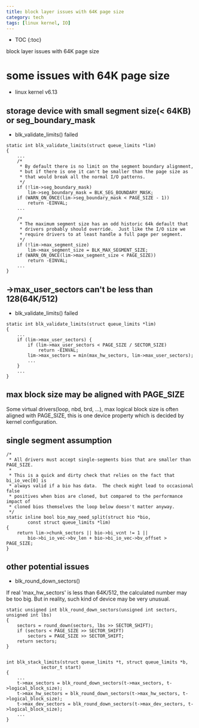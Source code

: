 ```yaml
---
title: block layer issues with 64K page size
category: tech
tags: [linux kernel, IO]
---
```


* TOC
{:toc}

block layer issues with 64K page size

# **some issues with 64K page size**

- linux kernel v6.13

## storage device with small segment size(< 64KB) or seg_boundary_mask

- blk_validate_limits() failed

```
static int blk_validate_limits(struct queue_limits *lim)
{
    ...
	/*
	 * By default there is no limit on the segment boundary alignment,
	 * but if there is one it can't be smaller than the page size as
	 * that would break all the normal I/O patterns.
	 */
	if (!lim->seg_boundary_mask)
		lim->seg_boundary_mask = BLK_SEG_BOUNDARY_MASK;
	if (WARN_ON_ONCE(lim->seg_boundary_mask < PAGE_SIZE - 1))
		return -EINVAL;
    ...

    /*
	 * The maximum segment size has an odd historic 64k default that
	 * drivers probably should override.  Just like the I/O size we
	 * require drivers to at least handle a full page per segment.
	 */
	if (!lim->max_segment_size)
		lim->max_segment_size = BLK_MAX_SEGMENT_SIZE;
	if (WARN_ON_ONCE(lim->max_segment_size < PAGE_SIZE))
		return -EINVAL;
    ...
}
```

## ->max_user_sectors can't be less than 128(64K/512)

- blk_validate_limits() failed

```
static int blk_validate_limits(struct queue_limits *lim)
{
    ...
	if (lim->max_user_sectors) {
		if (lim->max_user_sectors < PAGE_SIZE / SECTOR_SIZE)
			return -EINVAL;
		lim->max_sectors = min(max_hw_sectors, lim->max_user_sectors);
        ...
    }
    ...
}
```

## max block size may be aligned with PAGE_SIZE

Some virtual drivers(loop, nbd, brd, ...), max logical block size is often aligned
with PAGE_SIZE, this is one device property which is decided by kernel configuration.

## single segment assumption

```
/*
 * All drivers must accept single-segments bios that are smaller than PAGE_SIZE.
 *
 * This is a quick and dirty check that relies on the fact that bi_io_vec[0] is
 * always valid if a bio has data.  The check might lead to occasional false
 * positives when bios are cloned, but compared to the performance impact of
 * cloned bios themselves the loop below doesn't matter anyway.
 */
static inline bool bio_may_need_split(struct bio *bio,
		const struct queue_limits *lim)
{
	return lim->chunk_sectors || bio->bi_vcnt != 1 ||
		bio->bi_io_vec->bv_len + bio->bi_io_vec->bv_offset > PAGE_SIZE;
}
```

## other potential issues

- blk_round_down_sectors()

If real 'max_hw_sectors' is less than 64K/512, the calculated number may be
too big. But in reality, such kind of device may be very unusual.

```
static unsigned int blk_round_down_sectors(unsigned int sectors, unsigned int lbs)
{
	sectors = round_down(sectors, lbs >> SECTOR_SHIFT);
	if (sectors < PAGE_SIZE >> SECTOR_SHIFT)
		sectors = PAGE_SIZE >> SECTOR_SHIFT;
	return sectors;
}


int blk_stack_limits(struct queue_limits *t, struct queue_limits *b,
		     sector_t start)
{
    ...
	t->max_sectors = blk_round_down_sectors(t->max_sectors, t->logical_block_size);
	t->max_hw_sectors = blk_round_down_sectors(t->max_hw_sectors, t->logical_block_size);
	t->max_dev_sectors = blk_round_down_sectors(t->max_dev_sectors, t->logical_block_size);
    ...
}
```
